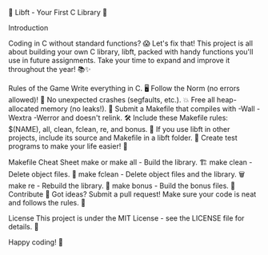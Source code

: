 🎉 Libft - Your First C Library 🎉

Introduction

Coding in C without standard functions? 😱 Let's fix that! This project is all about building your own C library, libft, packed with handy functions you'll use in future assignments. Take your time to expand and improve it throughout the year! 📚✨

Rules of the Game
Write everything in C. 🖥️
Follow the Norm (no errors allowed)! 🛑
No unexpected crashes (segfaults, etc.). 💥
Free all heap-allocated memory (no leaks!). 🚰
Submit a Makefile that compiles with -Wall -Wextra -Werror and doesn't relink. 🛠️
Include these Makefile rules: $(NAME), all, clean, fclean, re, and bonus. 📜
If you use libft in other projects, include its source and Makefile in a libft folder. 📁
Create test programs to make your life easier! 🧪


Makefile Cheat Sheet
make or make all - Build the library. 🏗️
make clean - Delete object files. 🧹
make fclean - Delete object files and the library. 🗑️
make re - Rebuild the library. 🔄
make bonus - Build the bonus files. 🎁
Contribute 🤝
Got ideas? Submit a pull request! Make sure your code is neat and follows the rules. 📝

License
This project is under the MIT License - see the LICENSE file for details. 📄

Happy coding! 🎉
